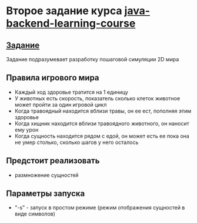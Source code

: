 # Второе задание курса [java-backend-learning-course](https://zhukovsd.github.io/java-backend-learning-course/)

## [Задание](https://zhukovsd.github.io/java-backend-learning-course/Projects/Simulation/)

Задание подразумевает разработку пошаговой симуляции 2D мира

## Правила игрового мира

* Каждый ход здоровье тратится на 1 единицу
* У животных есть скорость, показатель сколько клеток животное может пройти за один игровой цикл
* Когда травоядный находится вблизи травы, он ее ест, пополняя этим здоровье
* Когда хищник находится вблизи травоядного животного, он наносит ему урон
* Когда сущность находится рядом с едой, он может есть ее пока она не умер столько, сколько шагов у него осталось

## Предстоит реализовать

* размножение сущностей

## Параметры запуска

* "-s" - запуск в простом режиме (режим отображения сущностей в виде символов)